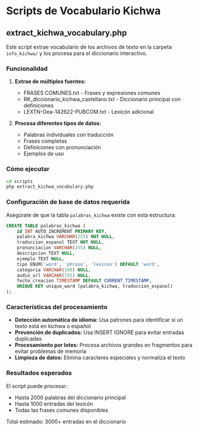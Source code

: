 # Scripts de Vocabulario Kichwa

## extract_kichwa_vocabulary.php

Este script extrae vocabulario de los archivos de texto en la carpeta `info_kichwa/` y los procesa para el diccionario interactivo.

### Funcionalidad

1. **Extrae de múltiples fuentes:**
   - FRASES COMUNES.txt - Frases y expresiones comunes
   - RK_diccionario_kichwa_castellano.txt - Diccionario principal con definiciones
   - LEXTN-Dea-142622-PUBCOM.txt - Lexicón adicional

2. **Procesa diferentes tipos de datos:**
   - Palabras individuales con traducción
   - Frases completas
   - Definiciones con pronunciación
   - Ejemplos de uso

### Cómo ejecutar

```bash
cd scripts
php extract_kichwa_vocabulary.php
```

### Configuración de base de datos requerida

Asegúrate de que la tabla `palabras_kichwa` existe con esta estructura:

```sql
CREATE TABLE palabras_kichwa (
    id INT AUTO_INCREMENT PRIMARY KEY,
    palabra_kichwa VARCHAR(255) NOT NULL,
    traduccion_espanol TEXT NOT NULL,
    pronunciacion VARCHAR(255) NULL,
    descripcion TEXT NULL,
    ejemplo TEXT NULL,
    tipo ENUM('word', 'phrase', 'lexicon') DEFAULT 'word',
    categoria VARCHAR(100) NULL,
    audio_url VARCHAR(255) NULL,
    fecha_creacion TIMESTAMP DEFAULT CURRENT_TIMESTAMP,
    UNIQUE KEY unique_word (palabra_kichwa, traduccion_espanol)
);
```

### Características del procesamiento

- **Detección automática de idioma:** Usa patrones para identificar si un texto está en kichwa o español
- **Prevención de duplicados:** Usa INSERT IGNORE para evitar entradas duplicadas
- **Procesamiento por lotes:** Procesa archivos grandes en fragmentos para evitar problemas de memoria
- **Limpieza de datos:** Elimina caracteres especiales y normaliza el texto

### Resultados esperados

El script puede procesar:
- Hasta 2000 palabras del diccionario principal
- Hasta 1000 entradas del lexicón
- Todas las frases comunes disponibles

Total estimado: 3000+ entradas en el diccionario
